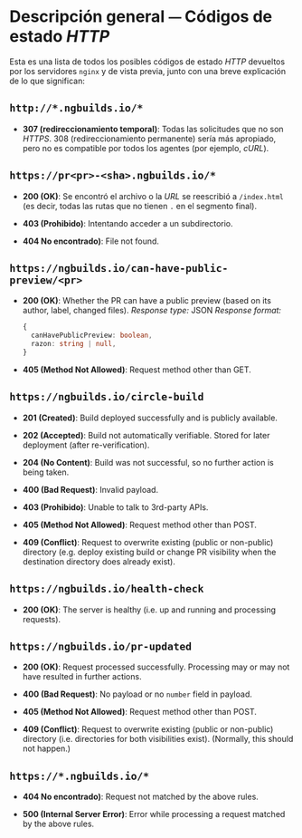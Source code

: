 # Descripción general ⏤ Códigos de estado *HTTP*


Esta es una lista de todos los posibles códigos de estado *HTTP* devueltos por los servidores `nginx` y de vista previa,
junto con una breve explicación de lo que significan:


## `http://*.ngbuilds.io/*`

- **307 (redireccionamiento temporal)**:
  Todas las solicitudes que no son *HTTPS*. 308 (redireccionamiento permanente) sería más apropiado, pero no es compatible
  por todos los agentes (por ejemplo, *cURL*).


## `https://pr<pr>-<sha>.ngbuilds.io/*`

- **200 (OK)**:
  Se encontró el archivo o la *URL* se reescribió a `/index.html` (es decir, todas las rutas que no tienen `.` en el
  segmento final).

- **403 (Prohibido)**:
  Intentando acceder a un subdirectorio.

- **404 No encontrado)**:
  File not found.


## `https://ngbuilds.io/can-have-public-preview/<pr>`

- **200 (OK)**:
  Whether the PR can have a public preview (based on its author, label, changed files).
  _Response type:_ JSON
  _Response format:_
  ```ts
  {
    canHavePublicPreview: boolean,
    razon: string | null,
  }
  ```

- **405 (Method Not Allowed)**:
  Request method other than GET.


## `https://ngbuilds.io/circle-build`

- **201 (Created)**:
  Build deployed successfully and is publicly available.

- **202 (Accepted)**:
  Build not automatically verifiable. Stored for later deployment (after re-verification).

- **204 (No Content)**:
  Build was not successful, so no further action is being taken.

- **400 (Bad Request)**:
  Invalid payload.

- **403 (Prohibido)**:
  Unable to talk to 3rd-party APIs.

- **405 (Method Not Allowed)**:
  Request method other than POST.

- **409 (Conflict)**:
  Request to overwrite existing (public or non-public) directory (e.g. deploy existing build or
  change PR visibility when the destination directory does already exist).


## `https://ngbuilds.io/health-check`

- **200 (OK)**:
  The server is healthy (i.e. up and running and processing requests).


## `https://ngbuilds.io/pr-updated`

- **200 (OK)**:
  Request processed successfully. Processing may or may not have resulted in further actions.

- **400 (Bad Request)**:
  No payload or no `number` field in payload.

- **405 (Method Not Allowed)**:
  Request method other than POST.

- **409 (Conflict)**:
  Request to overwrite existing (public or non-public) directory (i.e. directories for both
  visibilities exist).
  (Normally, this should not happen.)


## `https://*.ngbuilds.io/*`

- **404 No encontrado)**:
  Request not matched by the above rules.

- **500 (Internal Server Error)**:
  Error while processing a request matched by the above rules.
